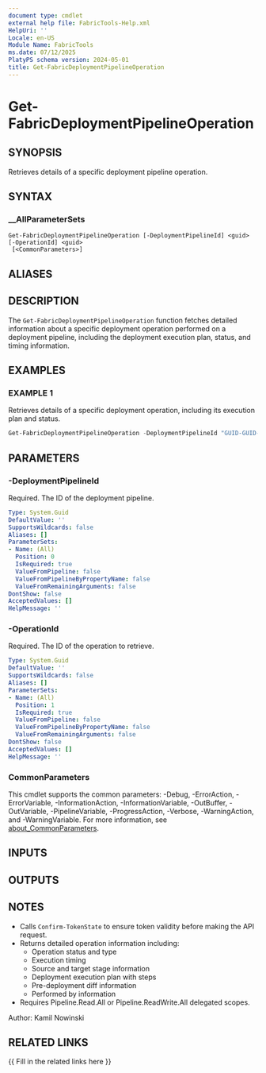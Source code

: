 ```yaml
---
document type: cmdlet
external help file: FabricTools-Help.xml
HelpUri: ''
Locale: en-US
Module Name: FabricTools
ms.date: 07/12/2025
PlatyPS schema version: 2024-05-01
title: Get-FabricDeploymentPipelineOperation
---
```


# Get-FabricDeploymentPipelineOperation

## SYNOPSIS

Retrieves details of a specific deployment pipeline operation.

## SYNTAX

### __AllParameterSets

```
Get-FabricDeploymentPipelineOperation [-DeploymentPipelineId] <guid> [-OperationId] <guid>
 [<CommonParameters>]
```

## ALIASES

## DESCRIPTION

The `Get-FabricDeploymentPipelineOperation` function fetches detailed information about a specific deployment operation
performed on a deployment pipeline, including the deployment execution plan, status, and timing information.

## EXAMPLES

### EXAMPLE 1

Retrieves details of a specific deployment operation, including its execution plan and status.

```powershell
Get-FabricDeploymentPipelineOperation -DeploymentPipelineId "GUID-GUID-GUID-GUID" -OperationId "GUID-GUID-GUID-GUID"
```

## PARAMETERS

### -DeploymentPipelineId

Required.
The ID of the deployment pipeline.

```yaml
Type: System.Guid
DefaultValue: ''
SupportsWildcards: false
Aliases: []
ParameterSets:
- Name: (All)
  Position: 0
  IsRequired: true
  ValueFromPipeline: false
  ValueFromPipelineByPropertyName: false
  ValueFromRemainingArguments: false
DontShow: false
AcceptedValues: []
HelpMessage: ''
```

### -OperationId

Required.
The ID of the operation to retrieve.

```yaml
Type: System.Guid
DefaultValue: ''
SupportsWildcards: false
Aliases: []
ParameterSets:
- Name: (All)
  Position: 1
  IsRequired: true
  ValueFromPipeline: false
  ValueFromPipelineByPropertyName: false
  ValueFromRemainingArguments: false
DontShow: false
AcceptedValues: []
HelpMessage: ''
```

### CommonParameters

This cmdlet supports the common parameters: -Debug, -ErrorAction, -ErrorVariable,
-InformationAction, -InformationVariable, -OutBuffer, -OutVariable, -PipelineVariable,
-ProgressAction, -Verbose, -WarningAction, and -WarningVariable. For more information, see
[about_CommonParameters](https://go.microsoft.com/fwlink/?LinkID=113216).

## INPUTS

## OUTPUTS

## NOTES

- Calls `Confirm-TokenState` to ensure token validity before making the API request.
- Returns detailed operation information including:
  - Operation status and type
  - Execution timing
  - Source and target stage information
  - Deployment execution plan with steps
  - Pre-deployment diff information
  - Performed by information
- Requires Pipeline.Read.All or Pipeline.ReadWrite.All delegated scopes.

Author: Kamil Nowinski

## RELATED LINKS

{{ Fill in the related links here }}


